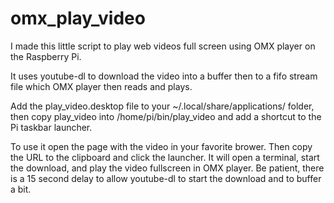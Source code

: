 # omx_play_video

I made this little script to play web videos full screen using OMX player on the Raspberry Pi.

It uses youtube-dl to download the video into a buffer then to a fifo stream file
which OMX player then reads and plays.

Add the play_video.desktop file to your ~/.local/share/applications/ folder, then copy
play_video into /home/pi/bin/play_video and add a shortcut to the Pi
taskbar launcher.

To use it open the page with the video in your favorite brower.  Then copy the
URL to the clipboard and click the launcher.  It will open a terminal, start
the download, and play the video fullscreen in OMX player.  Be patient,
there is a 15 second delay to allow youtube-dl to start the download and to
buffer a bit.
